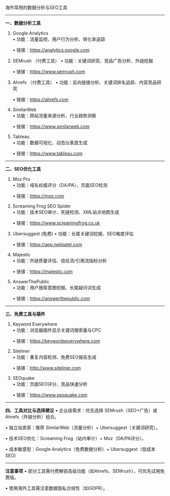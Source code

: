 海外常用的数据分析与SEO工具

---

**一、数据分析工具**
1. Google Analytics  
   • 功能：流量监控、用户行为分析、转化率追踪  

   • 链接：https://analytics.google.com   


2. SEMrush  （付费工具）
   • 功能：关键词研究、竞品广告分析、外链挖掘  

   • 链接：https://www.semrush.com   


3. Ahrefs  （付费工具）
   • 功能：反向链接分析、关键词排名追踪、内容竞品研究  

   • 链接：https://ahrefs.com   


4. SimilarWeb  
   • 功能：网站流量来源分析、行业趋势洞察  

   • 链接：https://www.similarweb.com   


5. Tableau  
   • 功能：数据可视化、动态仪表盘生成  

   • 链接：https://www.tableau.com   


---

**二、SEO优化工具**
1. Moz Pro  
   • 功能：域名权威评分（DA/PA）、页面SEO检测  

   • 链接：https://moz.com   


2. Screaming Frog SEO Spider  
   • 功能：技术SEO审计、死链检测、XML站点地图生成  

   • 链接：https://www.screamingfrog.co.uk   


3. Ubersuggest  (免费)
   • 功能：长尾关键词挖掘、SEO难度评估  

   • 链接：https://app.neilpatel.com   


4. Majestic  
   • 功能：外链质量评估、信任流/引用流指标分析  

   • 链接：https://majestic.com   


5. AnswerThePublic  
   • 功能：用户搜索意图挖掘、长尾疑问词生成  

   • 链接：https://answerthepublic.com   


---

**三、免费工具与插件**
1. Keyword Everywhere  
   • 功能：浏览器插件显示关键词搜索量与CPC  

   • 链接：https://keywordseverywhere.com   


2. Siteliner  
   • 功能：重复内容检测、免费SEO报告生成  

   • 链接：http://www.siteliner.com   


3. SEOquake  
   • 功能：页面SEO评分、竞品快速分析  

   • 链接：https://www.seoquake.com   


---

**四、工具对比与选择建议**
• 企业级需求：优先选择 SEMrush（SEO+广告）或 Ahrefs（外链分析）组合。  

• 独立站卖家：推荐 SimilarWeb（流量分析）+ Ubersuggest（关键词研究）。  

• 技术SEO优化：Screaming Frog（站内审计）+ Moz（DA/PA评分）。  

• 成本敏感型：Google Analytics（免费数据分析）+ Ubersuggest（低成本SEO）


---

**注意事项**
• 部分工具需付费解锁高级功能（如Ahrefs、SEMrush），可优先试用免费版。  

• 使用海外工具需注意数据隐私合规性（如GDPR）。  
